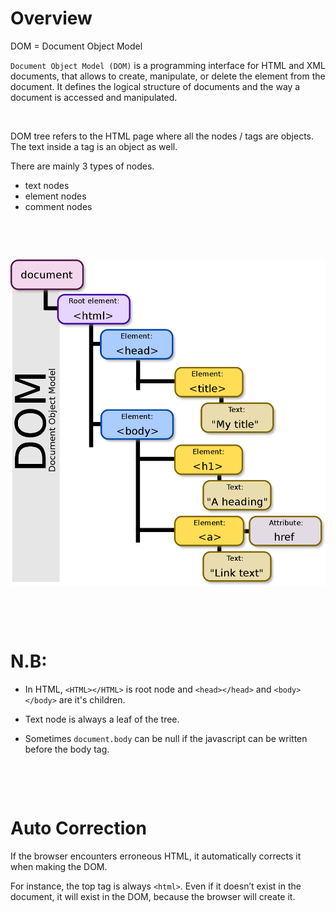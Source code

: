 # Overview

DOM = Document Object Model

`Document Object Model (DOM)` is a programming interface for HTML and XML documents, that allows to create, manipulate, or delete the element from the document. It defines the logical structure of documents and the way a document is accessed and manipulated.

&nbsp;

DOM tree refers to the HTML page where all the nodes / tags are objects. The text inside a tag is an object as well.

There are mainly 3 types of nodes.

* text nodes
* element nodes
* comment nodes

&nbsp;

&nbsp;

<img src="./assets/dom.png">

&nbsp;

&nbsp;

# N.B:

* In HTML, `<HTML></HTML>` is root node and `<head></head>` and `<body></body>` are it's children.

* Text node is always a leaf of the tree.

* Sometimes `document.body` can be null if the javascript can be written before the body tag.

&nbsp;

&nbsp;

# Auto Correction

If the browser encounters erroneous HTML, it automatically corrects it when making the DOM.

For instance, the top tag is always `<html>`. Even if it doesn’t exist in the document, it will exist in the DOM, because the browser will create it.

&nbsp;
&nbsp;
&nbsp;
